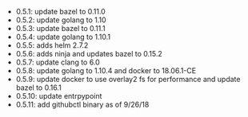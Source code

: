 * 0.5.1: update bazel to 0.11.0
* 0.5.2: update golang to 1.10
* 0.5.3: update bazel to 0.11.1
* 0.5.4: update golang to 1.10.1
* 0.5.5: adds helm 2.7.2
* 0.5.6: adds ninja and updates bazel to 0.15.2
* 0.5.7: update clang to 6.0
* 0.5.8: update golang to 1.10.4 and docker to 18.06.1-CE
* 0.5.9: update docker to use overlay2 fs for performance and update bazel to 0.16.1
* 0.5.10: update entrpypoint
* 0.5.11: add githubctl binary as of 9/26/18
